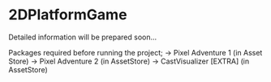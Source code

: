 # 2DPlatformGame

Detailed information will be prepared soon...

Packages required before running the project;
-> Pixel Adventure 1 (in Asset Store)
-> Pixel Adventure 2 (in AssetStore)
-> CastVisualizer [EXTRA] (in AssetStore)
